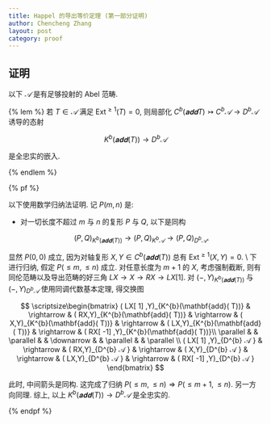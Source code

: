 ```yaml
---
title: Happel 的导出等价定理 (第一部分证明)
author: Chencheng Zhang
layout: post
category: proof
---
```


## 证明

以下 $𝒜$ 是有足够投射的 Abel 范畴.

{% lem %}
若 $T ∈ 𝒜$ 满足 $\mathrm{Ext}^{≥ 1}(T) = 0$, 则局部化 $C^b(𝐚𝐝𝐝 T) ↣ C^b𝒜 → D^b𝒜$ 诱导的态射

$$
K^b(𝐚𝐝𝐝 (T)) → D^b 𝒜
$$

是全忠实的嵌入.

{% endlem %}

{% pf %}

以下使用数学归纳法证明. 记 $P(m,n)$ 是:

* 对一切长度不超过 $m$ 与 $n$ 的复形 $P$ 与 $Q$, 以下是同构

  $$
  (P,Q)_{K^b(𝐚𝐝𝐝 (T))} → (P,Q)_{K^b𝒜} → (P,Q)_{D^b 𝒜}.
  $$

显然 $P(0,0)$ 成立, 因为对轴复形 $X,Y ∈ C^b (𝐚𝐝𝐝(T))$ 总有 $\mathrm{Ext}^{≥ 1}(X,Y) = 0$.
\\
下进行归纳, 假定 $P(≤ m, ≤ n)$ 成立. 对任意长度为 $m+1$ 的 $X$, 考虑强制截断, 则有同伦范畴以及导出范畴的好三角 $LX → X → RX → LX[1]$. 对 $(-,Y)_{K^b(𝐚𝐝𝐝 (T))}$ 与 $(-,Y)_{D^b 𝒜}$ 使用同调代数基本定理, 得交换图

$$
\scriptsize\begin{bmatrix}
( LX[ 1] ,Y)_{K^{b}(\mathbf{add}( T))} & \rightarrow  & ( RX,Y)_{K^{b}(\mathbf{add}( T))} & \rightarrow  & ( X,Y)_{K^{b}(\mathbf{add}( T))} & \rightarrow  & ( LX,Y)_{K^{b}(\mathbf{add}( T))} & \rightarrow  & ( RX[ -1] ,Y)_{K^{b}(\mathbf{add}( T))}\\
\parallel  &  & \parallel  &  & \downarrow  &  & \parallel  &  & \parallel \\
( LX[ 1] ,Y)_{D^{b} 𝒜 } & \rightarrow  & ( RX,Y)_{D^{b} 𝒜 } & \rightarrow  & ( X,Y)_{D^{b} 𝒜 } & \rightarrow  & ( LX,Y)_{D^{b} 𝒜 } & \rightarrow  & ( RX[ -1] ,Y)_{D^{b} 𝒜 }
\end{bmatrix}
$$

此时, 中间箭头是同构. 这完成了归纳 $P(≤ m, ≤ n) ⇒ P(≤ m+1, ≤ n)$. 另一方向同理. 综上, 以上 $K^b(𝐚𝐝𝐝 (T)) → D^b 𝒜$ 是全忠实的.

{% endpf %}
